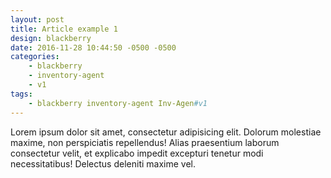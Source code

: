 ```yaml
---
layout: post
title: Article example 1
design: blackberry 
date: 2016-11-28 10:44:50 -0500 -0500
categories:
    - blackberry
    - inventory-agent
    - v1
tags:
    - blackberry inventory-agent Inv-Agen#v1
---
```

Lorem ipsum dolor sit amet, consectetur adipisicing elit. Dolorum molestiae maxime, non perspiciatis repellendus! Alias praesentium laborum consectetur velit, et explicabo impedit excepturi tenetur modi necessitatibus! Delectus deleniti maxime vel.